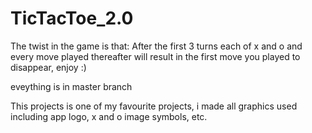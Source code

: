 # TicTacToe_2.0
The twist in the game is that: After the first 3 turns each of x and o and every move played thereafter will result in the first move you played to disappear, enjoy :)

eveything is in master branch

This projects is one of my favourite projects, i made all graphics used including app logo, x and o image symbols, etc.
